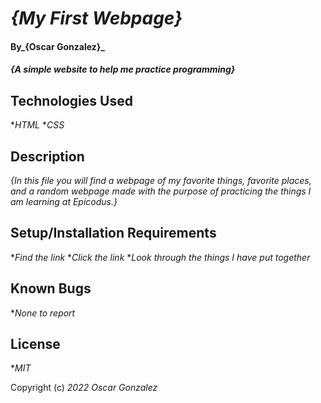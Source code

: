 # _{My First Webpage}_

#### By_**{Oscar Gonzalez}**_

#### _{A simple website to help me practice programming}_

## Technologies Used

*_HTML_
*_CSS_

## Description

_{In this file you will find a webpage of my favorite things, favorite places, and a random webpage made with the purpose of practicing the things I am learning at Epicodus.}_

## Setup/Installation Requirements

*_Find the link_
*_Click the link_
*_Look through the things I have put together_

## Known Bugs

*_None to report_

## License

*_MIT_

Copyright (c) _2022_ _Oscar Gonzalez_